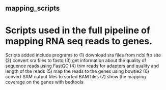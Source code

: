 ## mapping_scripts

# Scripts used in the full pipeline of mapping RNA seq reads to genes.

Scripts added include programs to 
(1) download sra files from ncbi ftp site 
(2) convert sra files to fastq 
(3) get information about the quality of sequence reads using FastQC 
(4) trim reads for adapters and quality and length of the reads 
(5) map the reads to the genes using bowtie2
(6) convert SAM output files to sorted BAM files
(7) show the mapping coverage on the genes with bedtools
